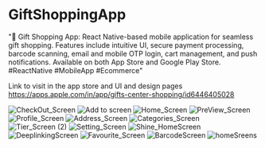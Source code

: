# GiftShoppingApp
"🎁 Gift Shopping App: React Native-based mobile application for seamless gift shopping. Features include intuitive UI, secure payment processing, barcode scanning, email and mobile OTP login, cart management, and push notifications. Available on both App Store and Google Play Store. #ReactNative #MobileApp #Ecommerce"

Link to visit in the app store and UI and design pages
https://apps.apple.com/in/app/gifts-center-shopping/id6446405028

![CheckOut_Screen](https://github.com/KirankumarKumavat/GiftShoppingApp/assets/151417135/e83e7536-c171-4cea-9fcd-46de65c46481)
![Add to screen](https://github.com/KirankumarKumavat/GiftShoppingApp/assets/151417135/d6baab10-821a-4cf0-ab51-dccf8a02b270)
![Home_Screen](https://github.com/KirankumarKumavat/GiftShoppingApp/assets/151417135/5a1c36df-042e-482d-a1f1-ad7127f48eba)
![PreView_Screen](https://github.com/KirankumarKumavat/GiftShoppingApp/assets/151417135/71ab91fc-9239-45cb-aaf4-a906601b5c04)
![Profile_Screen](https://github.com/KirankumarKumavat/GiftShoppingApp/assets/151417135/b10aa60e-938e-4113-9745-81feda77616a)
![Address_Screen](https://github.com/KirankumarKumavat/GiftShoppingApp/assets/151417135/c8e27edd-3dd9-4a47-b2f5-7f355870b5f3)
![Categories_Screen](https://github.com/KirankumarKumavat/GiftShoppingApp/assets/151417135/785fdd41-56fd-4802-9d31-79d49b4fdb6b)
![Tier_Screen (2)](https://github.com/KirankumarKumavat/GiftShoppingApp/assets/151417135/201a4258-a79c-4ff6-bced-aa4a8c4353c6)
![Setting_Screen](https://github.com/KirankumarKumavat/GiftShoppingApp/assets/151417135/0d95ae44-958f-447b-a6e3-47535d9cae4f)
![Shine_HomeScreen](https://github.com/KirankumarKumavat/GiftShoppingApp/assets/151417135/e9187f09-4a61-4ccb-88a9-b878deb63ef1)
![DeeplinkingScreen](https://github.com/KirankumarKumavat/GiftShoppingApp/assets/151417135/5dc85eb0-1399-4f2f-932e-a7acac75c709)
![Favourite_Screen](https://github.com/KirankumarKumavat/GiftShoppingApp/assets/151417135/306e0366-5ef3-42c7-8880-82a9b69552ad)
![BarcodeScreen](https://github.com/KirankumarKumavat/GiftShoppingApp/assets/151417135/c3089f0e-2441-45c4-99f5-1f715573139f)
![homeSreens](https://github.com/KirankumarKumavat/GiftShoppingApp/assets/151417135/c13217a6-f855-4b6d-b729-9847ec081d1f)
